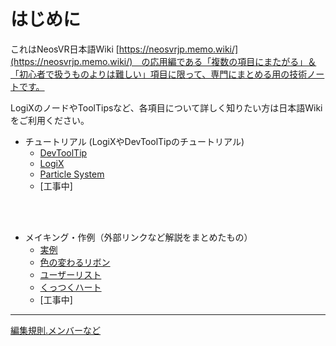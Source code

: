 # はじめに

これはNeosVR日本語Wiki [https://neosvrjp.memo.wiki/](https://neosvrjp.memo.wiki/)　の応用編である「複数の項目にまたがる」＆「初心者で扱うものよりは難しい」項目に限って、専門にまとめる用の技術ノートです。

LogiXのノードやToolTipsなど、各項目について詳しく知りたい方は日本語Wikiをご利用ください。
  
- チュートリアル (LogiXやDevToolTipのチュートリアル) 
  - [DevToolTip](tutorial/devtool.md)
  - [LogiX](tutorial/logix.md)  
  - [Particle System](tutorial/particlesystem.md)  
  - [工事中]
  
<br>
<br>

- メイキング・作例（外部リンクなど解説をまとめたもの）
  - [実例](examples/jiturei.md)  
  - [色の変わるリボン](examples/ColorChangingRibbon.md)
  - [ユーザーリスト](examples/UserList.md)
  - [くっつくハート](examples/GluedHeart.md)
  - [工事中]
  
----
[編集規則.メンバーなど](docs/contributings.md)



